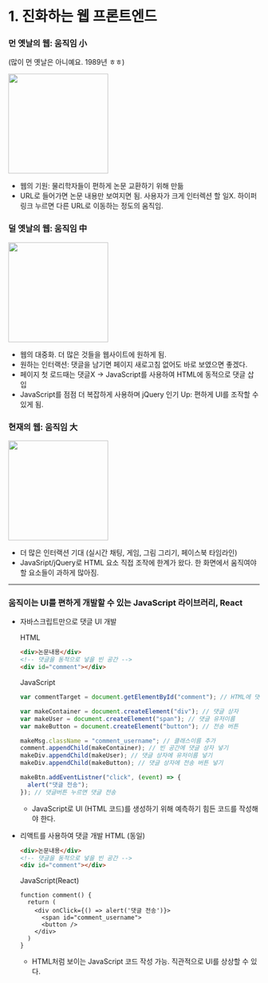 # 1. 진화하는 웹 프론트엔드

### 먼 옛날의 웹: 움직임 小

(많이 먼 옛날은 아니예요. 1989년 ㅎㅎ)

<img src="https://user-images.githubusercontent.com/3839771/103162295-130b3b80-4832-11eb-8495-1215a01eae77.png" width="200">

- 웹의 기원: 물리학자들이 편하게 논문 교환하기 위해 만듦
- URL로 들어가면 논문 내용만 보여지면 됨. 사용자가 크게 인터렉션 할 일X. 하이퍼링크 누르면 다른 URL로 이동하는 정도의 움직임.

### 덜 옛날의 웹: 움직임 中

<img src="https://user-images.githubusercontent.com/3839771/103162355-dee44a80-4832-11eb-960e-34c4b4b10955.png" width="200">

- 웹의 대중화. 더 많은 것들을 웹사이트에 원하게 됨.
- 원하는 인터랙션: 댓글을 남기면 페이지 새로고침 없어도 바로 보였으면 좋겠다.
- 페이지 첫 로드때는 댓글X -> JavaScript를 사용하여 HTML에 동적으로 댓글 삽입
- JavaScript를 점점 더 복잡하게 사용하며 jQuery 인기 Up: 편하게 UI를 조작할 수 있게 됨.

### 현재의 웹: 움직임 大

<img src="https://user-images.githubusercontent.com/3839771/103162356-e572c200-4832-11eb-9c06-dcf806ee2901.png" width="200">

- 더 많은 인터랙션 기대 (실시간 채팅, 게임, 그림 그리기, 페이스북 타임라인)
- JavaSript/jQuery로 HTML 요소 직접 조작에 한계가 왔다. 한 화면에서 움직여야 할 요소들이 과하게 많아짐.

---

### 움직이는 UI를 편하게 개발할 수 있는 JavaScript 라이브러리, React

- 자바스크립트만으로 댓글 UI 개발

  HTML

  ```html
  <div>논문내용</div>
  <!-- 댓글을 동적으로 넣을 빈 공간 -->
  <div id="comment"></div>
  ```

  JavaScript

  ```js
  var commentTarget = document.getElementById("comment"); // HTML에 댓글을 박아넣을 빈 공간 찾기

  var makeContainer = document.createElement("div"); // 댓글 상자
  var makeUser = document.createElement("span"); // 댓글 유저이름
  var makeButton = document.createElement("button"); // 전송 버튼

  makeMsg.className = "comment_username"; // 클래스이름 추가
  comment.appendChild(makeContainer); // 빈 공간에 댓글 상자 넣기
  makeDiv.appendChild(makeUser); // 댓글 상자에 유저이름 넣기
  makeDiv.appendChild(makeButton); // 댓글 상자에 전송 버튼 넣기

  makeBtn.addEventListner("click", (event) => {
    alert("댓글 전송");
  }); // 댓글버튼 누르면 댓글 전송
  ```

  - JavaScript로 UI (HTML 코드)를 생성하기 위해 예측하기 힘든 코드를 작성해야 한다.

- 리액트를 사용하여 댓글 개발
  HTML (동일)

  ```html
  <div>논문내용</div>
  <!-- 댓글을 동적으로 넣을 빈 공간 -->
  <div id="comment"></div>
  ```

  JavaScript(React)

  ```JSX
  function comment() {
    return (
      <div onClick={() => alert('댓글 전송')}>
        <span id="comment_username">
        <button />
      </div>
    )
  }
  ```

  - HTML처럼 보이는 JavaScript 코드 작성 가능. 직관적으로 UI를 상상할 수 있다.
